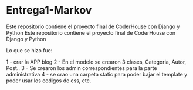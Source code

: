 # Entrega1-Markov
Este repositorio contiene el proyecto final de CoderHouse con Django y Python
Este repositorio contiene el proyecto final de CoderHouse con Django y Python

Lo que se hizo fue:

1 - crar la APP blog
2 - En el modelo se crearon 3 clases, Categoria, Autor, Post..
3 - Se crearon los admin correspondientes para la parte administrativa
4 - se crao una carpeta static para poder bajar el template y poder usar los codigos de css, etc.
